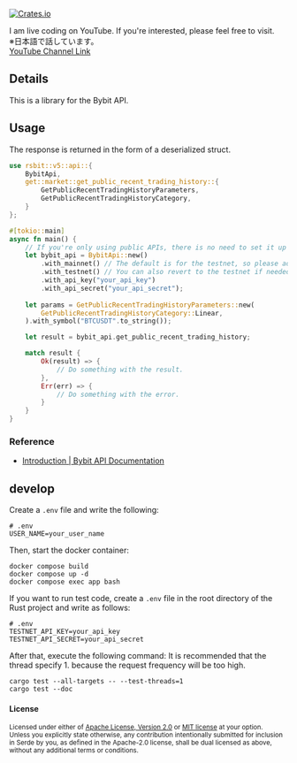 [![Crates.io](https://img.shields.io/crates/v/rsbit.svg)](https://crates.io/crates/rsbit)

I am live coding on YouTube. If you're interested, please feel free to visit.  
※日本語で話しています。  
[YouTube Channel Link](https://www.youtube.com/@torohash)

## Details
This is a library for the Bybit API.

## Usage

The response is returned in the form of a deserialized struct.

```rust
use rsbit::v5::api::{
    BybitApi,
    get::market::get_public_recent_trading_history::{
        GetPublicRecentTradingHistoryParameters,
        GetPublicRecentTradingHistoryCategory,
    }
};

#[tokio::main]
async fn main() {
    // If you're only using public APIs, there is no need to set it up with an API key or API secret.
    let bybit_api = BybitApi::new()
        .with_mainnet() // The default is for the testnet, so please add it for use on the mainnet.
        .with_testnet() // You can also revert to the testnet if needed.
        .with_api_key("your_api_key")
        .with_api_secret("your_api_secret");
    
    let params = GetPublicRecentTradingHistoryParameters::new(
        GetPublicRecentTradingHistoryCategory::Linear,
    ).with_symbol("BTCUSDT".to_string());

    let result = bybit_api.get_public_recent_trading_history;

    match result {
        Ok(result) => {
            // Do something with the result.
        },
        Err(err) => {
            // Do something with the error.
        }
    }
}
```

### Reference
- [Introduction | Bybit API Documentation](https://bybit-exchange.github.io/docs/v5/intro)

## develop

Create a `.env` file and write the following:
```
# .env
USER_NAME=your_user_name
```

Then, start the docker container:
```
docker compose build
docker compose up -d
docker compose exec app bash
```

If you want to run test code, create a `.env` file in the root directory of the Rust project and write as follows:
```
# .env
TESTNET_API_KEY=your_api_key
TESTNET_API_SECRET=your_api_secret
```

After that, execute the following command:
It is recommended that the thread specify 1. because the request frequency will be too high.
```
cargo test --all-targets -- --test-threads=1
cargo test --doc
```

#### License

<sup>
Licensed under either of <a href="LICENSE-APACHE">Apache License, Version
2.0</a> or <a href="LICENSE-MIT">MIT license</a> at your option.
</sup>

<br>

<sub>
Unless you explicitly state otherwise, any contribution intentionally submitted
for inclusion in Serde by you, as defined in the Apache-2.0 license, shall be
dual licensed as above, without any additional terms or conditions.
</sub>